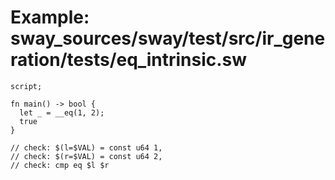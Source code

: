 # Example: sway_sources/sway/test/src/ir_generation/tests/eq_intrinsic.sw

```sway
script;

fn main() -> bool {
  let _ = __eq(1, 2);
  true
}

// check: $(l=$VAL) = const u64 1,
// check: $(r=$VAL) = const u64 2,
// check: cmp eq $l $r

```
